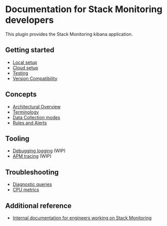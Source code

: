 # Documentation for Stack Monitoring developers

This plugin provides the Stack Monitoring kibana application.

## Getting started
- [Local setup](dev_docs/how_to/local_setup.md)
- [Cloud setup](dev_docs/how_to/cloud_setup.md)
- [Testing](dev_docs/how_to/testing.md)
- [Version Compatibility](dev_docs/how_to/version_compatibility.md)

## Concepts
- [Architectural Overview](dev_docs/reference/architectural_overview.md)
- [Terminology](dev_docs/reference/terminology.md)
- [Data Collection modes](dev_docs/reference/data_collection_modes.md)
- [Rules and Alerts](dev_docs/reference/rules_alerts.md)

## Tooling
- [Debugging logging](dev_docs/how_to/debug_logging.md) (WIP)
- [APM tracing](dev_docs/how_to/apm_tracing.md) (WIP)

## Troubleshooting
- [Diagnostic queries](dev_docs/runbook/diagnostic_queries.md)
- [CPU metrics](dev_docs/runbook/cpu_metrics.md)

## Additional reference

- [Internal documentation for engineers working on Stack Monitoring](https://github.com/elastic/observability-dev/tree/main/docs/monitoring)